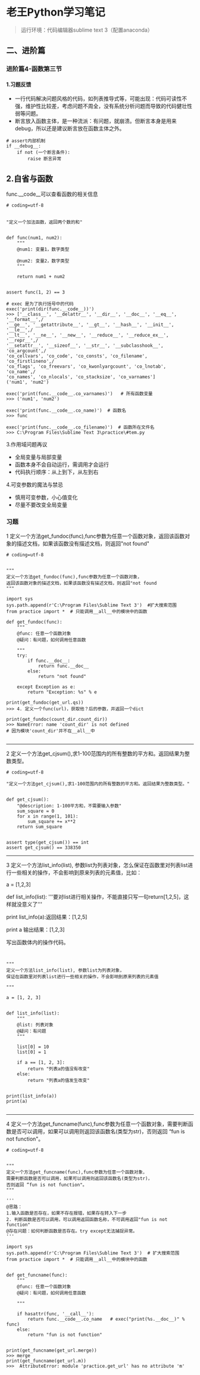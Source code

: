 # 老王Python学习笔记
> 运行环境：代码编辑器sublime text 3（配置anaconda）
## 二、进阶篇

### 进阶篇4-函数第三节

#### 1.习题反馈
- 一行代码解决问题风格的代码，如列表推导式等，可能出现：代码可读性不强，维护性比较差，考虑问题不周全，没有系统分析问题而导致的代码健壮性弱等问题。
- 断言放入函数主体，是一种流派：有问题，就崩溃。但断言本身是用来debug，所以还是建议断言放在函数主体之外。

```
# assert内部机制
if __debug__:
    if not (一个断言条件):
        raise 断言异常

```

## 2.自省与函数
func.__code__可以查看函数的相关信息


```
# coding=utf-8


"定义一个加法函数，返回两个数的和"


def func(num1, num2):
    """
    @num1: 变量1，数字类型

    @num2: 变量2，数字类型
    """

    return num1 + num2


assert func(1, 2) == 3

# exec 是为了执行括号中的代码
exec('print(dir(func.__code__))')
>>> ['__class__', '__delattr__', '__dir__', '__doc__', '__eq__', '__format__',/
'__ge__', '__getattribute__', '__gt__', '__hash__', '__init__', '__le__',/
'__lt__', '__ne__', '__new__', '__reduce__', '__reduce_ex__', '__repr__',/
'__setattr__', '__sizeof__', '__str__', '__subclasshook__', 'co_argcount',/
'co_cellvars', 'co_code', 'co_consts', 'co_filename', 'co_firstlineno',/
'co_flags', 'co_freevars', 'co_kwonlyargcount', 'co_lnotab', 'co_name',/
'co_names', 'co_nlocals', 'co_stacksize', 'co_varnames']
('num1', 'num2')

exec('print(func.__code__.co_varnames)')   # 所有函数变量
>>> ('num1', 'num2')

exec('print(func.__code__.co_name)')  # 函数名
>>> func

exec('print(func.__code__.co_filename)')  # 函数所在文件名
>>> C:\Program Files\Sublime Text 3\practice\#tem.py

```

3.作用域问题再议
- 全局变量与局部变量
- 函数本身不会自动运行，需调用才会运行
- 代码执行顺序：从上到下，从左到右


4.可变参数的魔法与禁忌

- 慎用可变参数，小心值变化
- 尽量不要改变全局变量

### 习题

1 定义一个方法get_fundoc(func),func参数为任意一个函数对象，返回该函数对象的描述文档，如果该函数没有描述文档，则返回"not found"

```
# coding=utf-8


"""
定义一个方法get_fundoc(func),func参数为任意一个函数对象，
返回该函数对象的描述文档，如果该函数没有描述文档，则返回"not found
"""

import sys
sys.path.append(r'C:\Program Files\Sublime Text 3')  #扩大搜索范围
from practice import *  # 只能调用__all__中的模块中的函数

def get_fundoc(func):
    """
    @func: 任意一个函数对象
    @疑问：有问题，如何调用任意函数

    """
    try:
        if func.__doc__:
            return func.__doc__
        else:
            return "not found"

    except Exception as e:
        return "Exception: %s" % e

print(get_fundoc(get_url.qs))
>>> 4. 定义一个func(url)，获取他？后的参数，并返回一个dict

print(get_fundoc(count_dir.count_dir))
>>> NameError: name 'count_dir' is not defined
# 因为模块'count_dir'并不在__all__中


```

---

2 定义一个方法get_cjsum(),求1-100范围内的所有整数的平方和。返回结果为整数类型。

```
# coding=utf-8

"定义一个方法get_cjsum(),求1-100范围内的所有整数的平方和。返回结果为整数类型。"


def get_cjsum():
    "@description: 1-100平方和，不需要输入参数"
    sum_square = 0
    for x in range(1, 101):
        sum_square += x**2
    return sum_square


assert type(get_cjsum()) == int
assert get_cjsum() == 338350

```

---

3 定义一个方法list_info(list), 参数list为列表对象，怎么保证在函数里对列表list进行一些相关的操作，不会影响到原来列表的元素值，比如：

a = [1,2,3]

def list_info(list):
   '''要对list进行相关操作，不能直接只写一句return[1,2,5]，这样就没意义了'''

print list_info(a):返回结果：[1,2,5]

print a 输出结果：[1,2,3]

写出函数体内的操作代码。

```


"""
定义一个方法list_info(list), 参数list为列表对象，
保证在函数里对列表list进行一些相关的操作，不会影响到原来列表的元素值

"""

a = [1, 2, 3]


def list_info(list):
    """
    @list: 列表对象
    @疑问：有问题
    """
    
    list[0] = 10
    list[0] = 1

    if a == [1, 2, 3]:
        return "列表a的值没有改变"
    else:
        return "列表a的值发生改变"


print(list_info(a))
print(a)


```

---

4 定义一个方法get_funcname(func),func参数为任意一个函数对象，需要判断函数是否可以调用，如果可以调用则返回该函数名(类型为str)，否则返回 “fun is not function"。


```
# coding=utf-8


"""
定义一个方法get_funcname(func),func参数为任意一个函数对象，
需要判断函数是否可以调用，如果可以调用则返回该函数名(类型为str)，
否则返回 “fun is not function"。
"""

'''
@思路：
1.输入函数是否存在，如果不存在报错，如果存在转入下一步
2. 判断函数是否可以调用，可以调用返回函数名称，不可调用返回"fun is not function"
@存在问题：如何判断函数是否存在。try except无法捕捉异常。
'''

import sys
sys.path.append(r'C:\Program Files\Sublime Text 3')  # 扩大搜索范围
from practice import *  # 只能调用__all__中的模块中的函数


def get_funcname(func):
    """
    @func: 任意一个函数对象
    @疑问：有问题，如何调用任意函数

    """

    if hasattr(func, '__call__'):
        return func.__code__.co_name   # exec("print(%s.__doc__)" % func)
    else:
        return "fun is not function"


print(get_funcname(get_url.merge))
>>> merge
print(get_funcname(get_url.m))
>>>  AttributeError: module 'practice.get_url' has no attribute 'm'





```